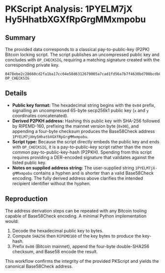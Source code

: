 # PKScript Analysis: 1PYELM7jX Hy5HhatbXGXfRpGrgMMxmpobu

## Summary
The provided data corresponds to a classical pay-to-public-key (P2PK) Bitcoin locking script. The script publishes an uncompressed public key and concludes with `OP_CHECKSIG`, requiring a matching signature created with the corresponding private key.

```
0478ebe2c28660cd2fa1ba17cc04e58d6312679005a7cad1fd56a7b7f4630bd700bcdb84a888a43fe1a2738ea1f3d2301d02faef357e8a5c35a706e4ae0352a6ad OP_CHECKSIG
```

## Details
- **Public key format:** The hexadecimal string begins with the `0x04` prefix, signalling an uncompressed 65-byte secp256k1 public key (`x` and `y` coordinates concatenated).
- **Derived P2PKH address:** Hashing this public key with SHA-256 followed by RIPEMD-160, prefixing the mainnet version byte (`0x00`), and appending a four-byte checksum produces the Base58Check address `1PYELM7jXHy5HhatbXGXfRpGrgMMxmpobu`.
- **Script type:** Because the script directly embeds the public key and ends with `OP_CHECKSIG`, it is a pay-to-public-key script rather than the more common pay-to-public-key-hash (P2PKH). Spending from this script requires providing a DER-encoded signature that validates against the listed public key.
- **Notes on supplied address string:** The user-supplied string `1PYELM7jX-gMMxmpobu` contains a hyphen and is shorter than a valid Base58Check encoding. The fully derived address above clarifies the intended recipient identifier without the hyphen.

## Reproduction
The address derivation steps can be repeated with any Bitcoin tooling capable of Base58Check encoding. A minimal Python implementation would:

1. Decode the hexadecimal public key to bytes.
2. Compute `SHA256` then `RIPEMD160` of the key bytes to produce the key-hash.
3. Prefix `0x00` (Bitcoin mainnet), append the four-byte double-SHA256 checksum, and Base58 encode the result.

This workflow confirms the integrity of the provided PKScript and yields the canonical Base58Check address.
